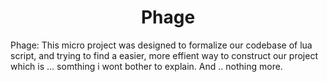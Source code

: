 # <center>Phage</center>
Phage: This micro project was designed to formalize our codebase of lua script, and trying to find a easier, more effient way to construct our project which is ... somthing i wont bother to explain. And .. nothing more.
